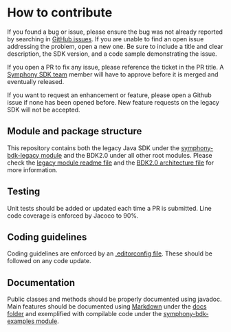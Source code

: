 # How to contribute

If you found a bug or issue, please ensure the bug was not already reported by searching in
[GitHub issues](https://github.com/SymphonyPlatformSolutions/symphony-api-client-java/issues).
If you are unable to find an open issue addressing the problem, open a new one. 
Be sure to include a title and clear description, the SDK version, and a code sample demonstrating the issue.

If you open a PR to fix any issue, please reference the ticket in the PR title.
A [Symphony SDK team](https://github.com/orgs/SymphonyPlatformSolutions/teams/symphony-sdk/members) member
will have to approve before it is merged and eventually released.

If you want to request an enhancement or feature, please open a Github issue if none has been opened before.
New feature requests on the legacy SDK will not be accepted.

## Module and package structure

This repository contains both the legacy Java SDK under the [symphony-bdk-legacy module](symphony-bdk-legacy) 
and the BDK2.0 under all other root modules.
Please check the [legacy module readme file](symphony-bdk-legacy/README.md) and the 
[BDK2.0 architecture file](docs/internal/bdk-architecture.md) for more information.

## Testing

Unit tests should be added or updated each time a PR is submitted. Line code coverage is enforced by Jacoco to 90%.

## Coding guidelines

Coding guidelines are enforced by an [.editorconfig file](.editorconfig).
These should be followed on any code update.

## Documentation

Public classes and methods should be properly documented using javadoc. Main features should be documented using 
[Markdown](https://daringfireball.net/projects/markdown/) under the [docs folder](docs)
and exemplified with compilable code under the [symphony-bdk-examples module](symphony-bdk-examples).

